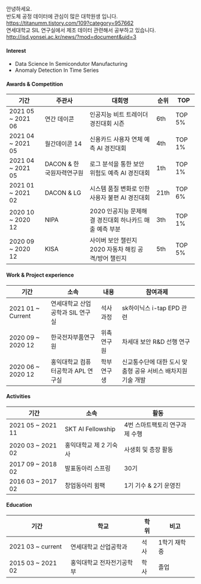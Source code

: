 안녕하세요.   
반도체 공정 데이터에 관심이 많은 대학원생 입니다.  
https://titanumm.tistory.com/109?category=957662   
연세대학교 SIL 연구실에서 제조 데이터 관련해서 공부하고 있습니다.   
http://isd.yonsei.ac.kr/news/?mod=document&uid=3   

#### Interest

+ Data Science In Semicondutor Manufacturing
+ Anomaly Detection In Time Series


#### Awards & Competition
|기간|주관사|대회명|순위|TOP|
|--------|--------|------|------|------|
|2021 05 ~ 2021 06|연간 데이콘|인공지능 비트 트레이더 경진대회 시즌|6th|TOP 5%|
|2021 04 ~ 2021 05|월간데이콘 14|신용카드 사용자 연체 예측 AI 경진대회|4th|TOP 1%|
|2021 04 ~ 2021 05|DACON & 한국원자력연구원|로그 분석을 통한 보안 위험도 예측 AI 경진대회|1th|TOP 1%|
|2021 01 ~ 2021 02|DACON & LG|시스템 품질 변화로 인한 사용자 불편 AI 경진대회|21th|TOP 6%|
|2020 10 ~ 2020 12|NIPA|2020 인공지능 문제해결 경진대회 하나카드 매출 예측 부분|3th|TOP 1%|
|2020 09 ~ 2020 12|KISA|사이버 보안 챌린지 2020 자동차 해킹 공격/방어 챌린지|5th|TOP 5%|


#### Work & Project experience
|기간|소속|내용|참여과제|
|--------|--------|------|------|
|2021 01 ~ Current|연세대학교 산업공학과 SIL 연구실|석사 과정|sk하이닉스 i-tap EPD 관련|
|2020 09 ~ 2020 12|한국전자부품연구원|위촉 연구원|차세대 보안 R&D 선행 연구|
|2020 06 ~ 2020 12|홍익대학교 컴퓨터공학과 APL 연구실|학부 연구생|신교통수단에 대한 도시 맞춤형 공유 서비스 배차지원 기술 개발|

#### Activities
|기간|소속|활동|
|--------|-------|-----|
|2021 05 ~ 2021 11|SKT AI Fellowship|4번 스마트팩토리 연구과제 수행|
|2020 03 ~ 2021 02|홍익대학교 제 2 기숙사|사생회 및 층장 활동|
|2017 09 ~ 2018 02|발표동아리 스프링|30기|
|2016 03 ~ 2017 02|창업동아리 윔팩|1기 기수 & 2기 운영진|


#### Education
|기간|학교|학위|비고|
|--------|-------|-----|-----|
|2021 03 ~ current|연세대학교 산업공학과|석사|1학기 재학 중|
|2015 03 ~ 2021 02|홍익대학교 전자전기공학부|학사|졸업|



